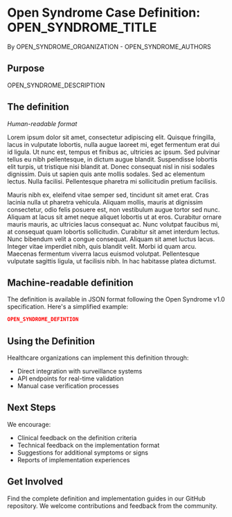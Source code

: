 # Open Syndrome Case Definition: OPEN_SYNDROME_TITLE

By OPEN_SYNDROME_ORGANIZATION - OPEN_SYNDROME_AUTHORS

## Purpose

OPEN_SYNDROME_DESCRIPTION

## The definition

_Human-readable format_

Lorem ipsum dolor sit amet, consectetur adipiscing elit. Quisque fringilla, lacus in vulputate lobortis, nulla augue laoreet mi, eget fermentum erat dui id ligula. Ut nunc est, tempus et finibus ac, ultricies ac ipsum. Sed pulvinar tellus eu nibh pellentesque, in dictum augue blandit. Suspendisse lobortis elit turpis, ut tristique nisi blandit at. Donec consequat nisl in nisi sodales dignissim. Duis ut sapien quis ante mollis sodales. Sed ac elementum lectus. Nulla facilisi. Pellentesque pharetra mi sollicitudin pretium facilisis.

Mauris nibh ex, eleifend vitae semper sed, tincidunt sit amet erat. Cras lacinia nulla ut pharetra vehicula. Aliquam mollis, mauris at dignissim consectetur, odio felis posuere est, non vestibulum augue tortor sed nunc. Aliquam at lacus sit amet neque aliquet lobortis ut at eros. Curabitur ornare mauris mauris, ac ultricies lacus consequat ac. Nunc volutpat faucibus mi, at consequat quam lobortis sollicitudin. Curabitur sit amet interdum lectus. Nunc bibendum velit a congue consequat. Aliquam sit amet luctus lacus. Integer vitae imperdiet nibh, quis blandit velit. Morbi id quam arcu. Maecenas fermentum viverra lacus euismod volutpat. Pellentesque vulputate sagittis ligula, ut facilisis nibh. In hac habitasse platea dictumst. 

## Machine-readable definition

The definition is available in JSON format following the Open Syndrome v1.0 specification. Here's a simplified example:

```json
OPEN_SYNDROME_DEFINTION
```

## Using the Definition

Healthcare organizations can implement this definition through:

* Direct integration with surveillance systems
* API endpoints for real-time validation
* Manual case verification processes

## Next Steps

We encourage:

* Clinical feedback on the definition criteria
* Technical feedback on the implementation format
* Suggestions for additional symptoms or signs
* Reports of implementation experiences

## Get Involved

Find the complete definition and implementation guides in our GitHub repository. We welcome contributions and feedback from the community.
